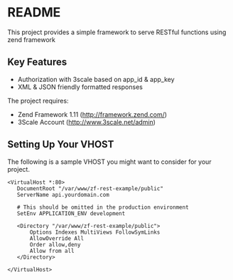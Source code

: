 README
======

This project provides a simple framework to serve RESTful functions using zend framework

Key Features
------------
* Authorization with 3scale based on app_id & app_key
* XML & JSON friendly formatted responses


The project requires:

* Zend Framework 1.11 (http://framework.zend.com/)
* 3Scale Account (http://www.3scale.net/admin)



Setting Up Your VHOST
---------------------

The following is a sample VHOST you might want to consider for your project.

    <VirtualHost *:80>
       DocumentRoot "/var/www/zf-rest-example/public"
       ServerName api.yourdomain.com
    
       # This should be omitted in the production environment
       SetEnv APPLICATION_ENV development
    
       <Directory "/var/www/zf-rest-example/public">
           Options Indexes MultiViews FollowSymLinks
           AllowOverride All
           Order allow,deny
           Allow from all
       </Directory>
    
    </VirtualHost>
